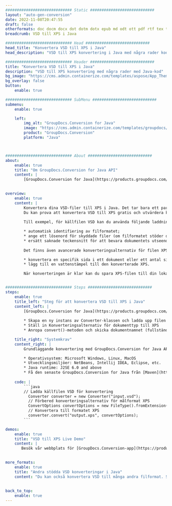 ```yaml
---
############################# Static ############################
layout: "auto-gen-conversion"
date: 2022-11-08T20:47:55
draft: false
otherformats: doc docm docx dot dotm dotx epub md odt ott pdf rtf tex txt vdx vsdm vsdx vssm vssx vstm vstx vsx vtx xps
breadcrumb: VSD till XPS i Java

############################# Head ############################
head_title: "Konvertera VSD till XPS i Java"
head_description: "VSD till XPS konvertering i Java med några rader kod. Konvertera över 160 filformat med hjälp av GroupDocs dokumentkonverterings-API för Java"

############################# Header ############################
title: "Konvertera VSD till XPS i Java"
description: "VSD till XPS konvertering med några rader med Java-kod"
bg_image: "https://cms.admin.containerize.com/templates/aspose/App_Themes/V3/images/bg/header1.png"
bg_overlay: false
button:
    enable: true

############################# SubMenu ############################
submenu:
    enable: true

    left:
        img_alt: "GroupDocs.Conversion for Java"
        image: "https://cms.admin.containerize.com/templates/groupdocs/images/product-logos/90x90-noborder/groupdocs-conversion-java.png"
        product: "GroupDocs.Conversion"
        platform: "Java"



############################# About ############################
about:
    enable: true
    title: "Om GroupDocs.Conversion for Java API"
    content: |
        [GroupDocs.Conversion for Java](https://products.groupdocs.com/conversion/java/) är ett avancerat filformatkonverterings-API för konvertering mellan populära bild- och dokumentformat som Microsoft Office, OpenDocument, PDF, HTML, e-post, CAD. och mycket mer med bara några rader kod. Det inbyggda API:t upptäcker automatiskt formaten för originaldokumenten och erbjuder många alternativ för att anpassa de konverterade dokumenten. Tillsammans med funktionen att extrahera information från ett dokument, stöder den också cachelagring av konverteringsresultaten till den lokala disken som standard. Men alla typer av cachelagring kan stödjas genom att implementera lämpliga gränssnitt - Amazon S3, Dropbox, Google Drive, Windows Azure, Reddis eller andra.
    

overview:
    enable: true
    content: |
        Konvertera dina VSD-filer till XPS i Java. Det tar bara ett par rader med Java-kod på valfri plattform, som Windows, Linux, macOS.
        Du kan prova att konvertera VSD till XPS gratis och utvärdera kvaliteten på konverteringsresultaten. Tillsammans med enkla filkonverteringsskript kan du prova mer sofistikerade alternativ för att ladda källfilen VSD och lagra XPS-utdata. 
        
        Till exempel, för källfilen VSD kan du använda följande laddningsalternativ:

        * automatisk identifiering av filformatet;
        * ange ett lösenord för skyddade filer (om filformatet stöder det);
        * ersätt saknade teckensnitt för att bevara dokumentets utseende.
        
        Det finns även avancerade konverteringsalternativ för filen XPS:

        * konvertera en specifik sida i ett dokument eller ett antal sidor;
        * lägg till en vattenstämpel till den konverterade XPS.

        När konverteringen är klar kan du spara XPS-filen till din lokala filsökväg eller till tredje parts lagring såsom FTP, Amazon S3, Google Drive, Dropbox etc. Observera - för att konvertera VSD till XPS behöver du inte installera någon ytterligare programvara, såsom MS Office, Open Office, Adobe Acrobat Reader etc.


############################# Steps ############################
steps:
    enable: true
    title_left: "Steg för att konvertera VSD till XPS i Java"
    content_left: |
        [GroupDocs.Conversion for Java](https://products.groupdocs.com/conversion/java/) låter utvecklare enkelt konvertera VSD fil till XPS med några rader kod.
        
        * Skapa en ny instans av Converter-klassen och ladda upp filen VSD med den fullständiga sökvägen
        * Ställ in Konverteringsalternativ för dokumenttyp till XPS
        * Anropa convert()-metoden och skicka dokumentnamnet (fullständig sökväg) och formatet (XPS) som en parameter

    title_right: "Systemkrav"
    content_right: |
        Grundläggande konvertering med GroupDocs.Conversion for Java API kan göras med bara några rader kod. Våra API:er stöds på alla större plattformar och operativsystem. Innan du kör koden nedan, se till att du har följande förutsättningar installerade på ditt system.

        * Operativsystem: Microsoft Windows, Linux, MacOS
        * Utvecklingsmiljöer: NetBeans, Intellij IDEA, Eclipse, etc.
        * Java runtime: J2SE 6.0 and above
        * Få den senaste GroupDocs.Conversion for Java från [Maven](https://repository.groupdocs.com/webapp/#/artifacts/browse/tree/General/repo/com/groupdocs/groupdocs-conversion)
         
    code: |
        ```java    
        // Ladda källfilen VSD för konvertering
          Converter converter = new Converter("input.vsd");
          // Förbered konverteringsalternativ för målformat XPS
          ConvertOptions convertOptions = new FileType().fromExtension("xps").getConvertOptions();
          // Konvertera till formatet XPS
          converter.convert("output.xps", convertOptions);
        ```

demos:
    enable: true
    title: "VSD till XPS Live Demo"
    content: |
       Besök vår webbplats för [GroupDocs.Conversion-app](https://products.groupdocs.app/conversion/family) och försök konvertera VSD till XPS nu. Den kostnadsfria demon har följande fördelar
          

more_formats:
    enable: true
    title: "Andra stödda VSD konverteringar i Java"
    content: "Du kan också konvertera VSD till många andra filformat. Se listan nedan."
       
       
back_to_top:
    enable: true
---
```

